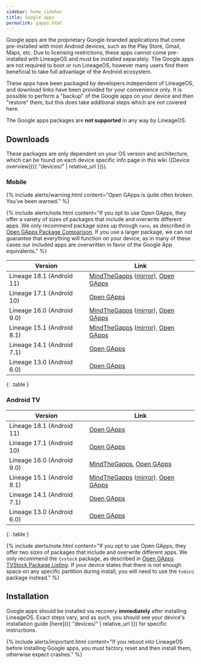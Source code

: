 ```yaml
---
sidebar: home_sidebar
title: Google apps
permalink: gapps.html
---
```

Google apps are the proprietary Google-branded applications that come pre-installed with most Android devices, such as the Play Store, Gmail, Maps, etc.
Due to licensing restrictions, these apps cannot come pre-installed with LineageOS and must be installed separately. The Google apps are not required to
boot or run LineageOS, however many users find them beneficial to take full advantage of the Android ecosystem.

These apps have been packaged by developers independent of LineageOS, and download links have been provided for your convenience only. It is possible to perform
a "backup" of the Google apps on your device and then "restore" them, but this does take additional steps which are not covered here.

The Google apps packages are **not supported** in any way by LineageOS.

## Downloads


These packages are only dependent on your OS version and architecture, which can be found on each device specific info page in this wiki ([Device overview]({{ "devices/" | relative_url }})).

### Mobile

{% include alerts/warning.html content="Open GApps is quite often broken. You've been warned." %}

{% include alerts/note.html content="If you opt to use Open GApps, they offer a variety of sizes of packages that include and overwrite different apps. We only recommend package sizes up through `nano`, as described in [Open GApps Package Comparison](https://github.com/opengapps/opengapps/wiki/Package-Comparison). If you use a larger package, we can not guarantee that everything will function on your device, as in many of these cases our included apps are overwritten in favor of the Google App equivalents." %}

|Version                   |Link                                                   |
|--------------------------|-------------------------------------------------------|
|Lineage 18.1 (Android 11)|[MindTheGapps](https://androidfilehost.com/?w=files&flid=322935) ([mirror](http://downloads.codefi.re/jdcteam/javelinanddart/gapps)), [Open GApps](https://opengapps.org/?api=11.0&variant=nano)|
|Lineage 17.1 (Android 10)|[Open GApps](https://opengapps.org/?api=10.0&variant=nano)|
|Lineage 16.0 (Android 9.0)|[MindTheGapps](https://androidfilehost.com/?w=files&flid=170282) ([mirror](http://downloads.codefi.re/jdcteam/javelinanddart/gapps)), [Open GApps](https://opengapps.org/?api=9.0&variant=nano)|
|Lineage 15.1 (Android 8.1)|[MindTheGapps](https://androidfilehost.com/?w=files&flid=170282) ([mirror](http://downloads.codefi.re/jdcteam/javelinanddart/gapps)), [Open GApps](https://opengapps.org/?api=8.1&variant=nano)|
|Lineage 14.1 (Android 7.1)|[Open GApps](https://opengapps.org/?api=7.1&variant=nano)|
|Lineage 13.0 (Android 6.0)|[Open GApps](https://opengapps.org/?api=6.0&variant=nano)|
{: .table }


### Android TV

|Version                   |Link                                                   |
|--------------------------|-------------------------------------------------------|
|Lineage 18.1 (Android 11)|[Open GApps](https://opengapps.org/?api=11.0&variant=tvstock)|
|Lineage 17.1 (Android 10)|[Open GApps](https://opengapps.org/?api=10.0&variant=tvstock)|
|Lineage 16.0 (Android 9.0)|[MindTheGapps](https://androidfilehost.com/?w=files&flid=170282), [Open GApps](https://opengapps.org/?api=9.0&variant=tvstock)|
|Lineage 15.1 (Android 8.1)|[MindTheGapps](https://androidfilehost.com/?w=files&flid=170282) ([mirror](http://downloads.codefi.re/jdcteam/javelinanddart/gapps/old)), [Open GApps](https://opengapps.org/?api=8.1&variant=tvstock)|
|Lineage 14.1 (Android 7.1)|[Open GApps](https://opengapps.org/?api=7.1&variant=tvstock)|
|Lineage 13.0 (Android 6.0)|[Open GApps](https://opengapps.org/?api=6.0&variant=tvstock)|
{: .table }

{% include alerts/note.html content="If you opt to use Open GApps, they offer two sizes of packages that include and overwrite different apps. We only recommend the `tvstock` package, as described in [Open GApps TVStock Package Listing](https://github.com/opengapps/opengapps/wiki/TVStock-Package). If your device states that there is not enough space on any specific partition during install, you will need to use the `tvmini` package instead." %}

## Installation

Google apps should be installed via recovery **immediately** after installing LineageOS. Exact steps vary, and as such, you should see your device's installation guide [here]({{ "devices/" | relative_url }}) for specific instructions.

{% include alerts/important.html content="If you reboot into LineageOS before installing Google apps, you must factory reset and then install them, otherwise expect crashes." %}
